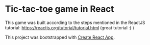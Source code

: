# Tic-tac-toe game in React
This game was built according to the steps mentioned in the ReactJS tutorial: https://reactjs.org/tutorial/tutorial.html (great tutorial :) )

This project was bootstrapped with [Create React App](https://github.com/facebook/create-react-app).
